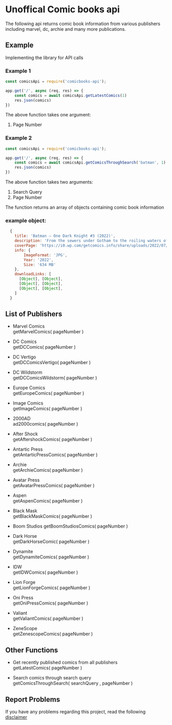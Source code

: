 # Unoffical Comic books api 

The following api returns comic book information from various publishers including marvel, dc, archie and many more publications.

## Example
Implementing the library for API calls  

### Example 1 

```js
const comicsApi = require('comicbooks-api');

app.get('/', async (req, res) => {
    const comics = await comicsApi.getLatestComics(1) 
    res.json(comics)
})
```

The above function takes one argument:  
1. Page Number  

### Example 2  

```js
const comicsApi = require('comicbooks-api');

app.get('/', async (req, res) => {
    const comics = await comicsApi.getComicsThroughSearch('batman', 1) 
    res.json(comics)
})
```
The above function takes two arguments: 
1. Search Query 
2. Page Number

The function returns an array of objects containing comic book   information    
### example object:
```js
  {
    title: 'Batman – One Dark Knight #3 (2022)',
    description: 'From the sewers under Gotham to the roiling waters of the harbor, Batman’s march toward Blackgate Prison is nearing its end…but far from being a passive prisoner, E.M.P. has his own mission to fulfill—and there’s no way he’s letting the Dark Knight stop him from carrying it out!',
    coverPage: 'https://i0.wp.com/getcomics.info/share/uploads/2022/07/Batman-One-Dark-Knight-3-2022.jpg?fit=400%2C512&ssl=1',
    info: { 
        ImageFormat: 'JPG', 
        Year: '2022', 
        Size: '634 MB' 
    },
    downloadLinks: [
      [Object], [Object],
      [Object], [Object],
      [Object], [Object],
    ]
  }
```  

## List of Publishers

- Marvel Comics  
getMarvelComics( pageNumber )

- DC Comics  
getDCComics( pageNumber )

- DC Vertigo  
getDCComicsVertigo( pageNumber )

- DC Wildstorm    
getDCComicsWildstorm( pageNumber )

- Europe Comics  
getEuropeComics( pageNumber )

- Image Comics  
getImageComics( pageNumber )

- 2000AD  
ad2000comics( pageNumber )

- After Shock  
getAftershockComics( pageNumber ) 

- Antartic Press  
getAntarticPressComics( pageNumber )

- Archie    
getArchieComics( pageNumber )

- Avatar Press  
getAvatarPressComics( pageNumber )

- Aspen  
getAspenComics( pageNumber )

- Black Mask  
getBlackMaskComics( pageNumber )

- Boom Studios
getBoomStudiosComics( pageNumber )

- Dark Horse  
getDarkHorseComic( pageNumber )

- Dynamite  
getDynamiteComics( pageNumber )

- IDW  
getIDWComics( pageNumber )

- Lion Forge    
getLionForgeComics( pageNumber )

- Oni Press  
getOniPressComics( pageNumber )

- Valiant  
getValiantComics( pageNumber )

- ZeneScope  
getZenescopeComics( pageNumber )

## Other Functions

- Get recently published comics from all publishers  
getLatestComics( pageNumber )

- Search comics through search query  
getComicsThroughSearch( searchQuery , pageNumber )

## Report Problems
If you have any problems regarding this project, read the following [disclaimer](https://github.com/yashkathe/Download-ComicBooks-API/blob/master/DISCLAIMER.md)

